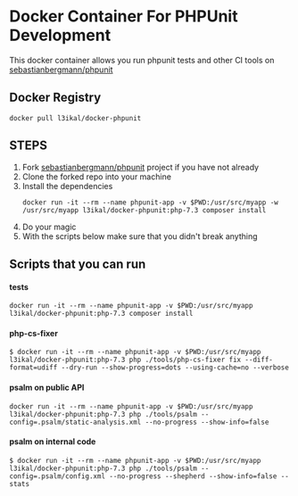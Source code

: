# Docker Container For PHPUnit Development

This docker container allows you run phpunit tests and other CI tools on [sebastianbergmann/phpunit](https://github.com/sebastianbergmann/phpunit)

## Docker Registry
```
docker pull l3ikal/docker-phpunit
```

## STEPS
1. Fork [sebastianbergmann/phpunit](https://github.com/sebastianbergmann/phpunit) project if you have not already
2. Clone the forked repo into your machine
3. Install the dependencies
    ```
    docker run -it --rm --name phpunit-app -v $PWD:/usr/src/myapp -w /usr/src/myapp l3ikal/docker-phpunit:php-7.3 composer install
    ```
3. Do your magic
4. With the scripts below make sure that you didn't break anything

## Scripts that you can run
#### tests
```
docker run -it --rm --name phpunit-app -v $PWD:/usr/src/myapp l3ikal/docker-phpunit:php-7.3 composer install
```

#### php-cs-fixer
```
$ docker run -it --rm --name phpunit-app -v $PWD:/usr/src/myapp l3ikal/docker-phpunit:php-7.3 php ./tools/php-cs-fixer fix --diff-format=udiff --dry-run --show-progress=dots --using-cache=no --verbose
```

#### psalm on public API
```
docker run -it --rm --name phpunit-app -v $PWD:/usr/src/myapp l3ikal/docker-phpunit:php-7.3 php ./tools/psalm --config=.psalm/static-analysis.xml --no-progress --show-info=false                     
```

#### psalm on internal code
```
$ docker run -it --rm --name phpunit-app -v $PWD:/usr/src/myapp l3ikal/docker-phpunit:php-7.3 php ./tools/psalm --config=.psalm/config.xml --no-progress --shepherd --show-info=false --stats           
```